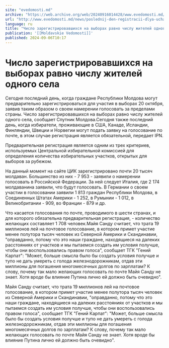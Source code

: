 ```yaml
---
site: "evedomosti.md"
archive: "https://web.archive.org/web/20240916014428/www.evedomosti.md/news/poslednij-den-registracii-dlya-uchastiya-v-vyborah"
url: "http://www.evedomosti.md/news/poslednij-den-registracii-dlya-uchastiya-v-vyborah"
language: ru
title: "Число зарегистрировавшихся на выборах равно числу жителей одного села"
publication: '[[Moldavskie Vedomosti]]'
published: 2024-09-06T10:17
---
```


# Число зарегистрировавшихся на выборах равно числу жителей одного села

Сегодня последний день, когда граждане Республики Молдова могут предварительно зарегистрироваться для участия в выборах 20 октября, заявив таким образом о своем намерении голосовать за пределами страны. Число зарегистрировавшихся на выборах равно числу жителей одного села, сообщает Спутник Молдова.Сегодня также последний день, когда избиратели, проживающие в США, Канаде, Исландии, Финляндии, Швеции и Норвегии могут подать заявку на голосование по почте, в этом случае регистрация является обязательной, передает IPN.

Предварительная регистрация является одним из трех критериев, используемых Центральной избирательной комиссией для определения количества избирательных участков, открытых для выборов за рубежом.

На данный момент на сайте ЦИК зарегистрировано почти 20 тысяч молдаван. Большинство из них - 7 953 - заявили о намерении голосовать в Российской Федерации. За ней следует Италия, где 2 174 молдаванина заявили, что будут голосовать. В Германии о своем участии в голосовании заявили 1 813 граждан Республики Молдова, в Соединенных Штатах Америки - 1 252, в Румынии - 1 012, в Великобритании - 909, во Франции - 879 и др.

Что касается голосования по почте, проводимого в шести странах, и для которого обязательна предварительная регистрация, - количество желающих составляет 1 708 человек.Майя Санду считает, что трата 19 миллионов лей на почтовое голосование, в котором примет участие менее полутора тысяч человек из Северной Америки и Скандинавии, "оправданно, потому что это наши граждане, находящиеся на далеких расстояниях от участков и мы пытаемся создать им условия получше, чтобы они воспользовались правом голоса", сообщает ТГК "Гений Карпат": "Может, больше смысла было бы создать условия получше и тупо не дать умереть с голода железнодорожникам, отдав эти миллионы для погашения многомесячных долгов по зарплатам? К слову, почему так мало желающих голосовать по почте Майя Санду не знает. Хотя вроде бы влияние Путина лично ей должно быть очевидно".

Майя Санду считает, что трата 19 миллионов лей на почтовое голосование, в котором примет участие менее полутора тысяч человек из Северной Америки и Скандинавии, "оправданно, потому что это наши граждане, находящиеся на далеких расстояниях от участков и мы пытаемся создать им условия получше, чтобы они воспользовались правом голоса", сообщает ТГК "Гений Карпат": "Может, больше смысла было бы создать условия получше и тупо не дать умереть с голода железнодорожникам, отдав эти миллионы для погашения многомесячных долгов по зарплатам? К слову, почему так мало желающих голосовать по почте Майя Санду не знает. Хотя вроде бы влияние Путина лично ей должно быть очевидно".